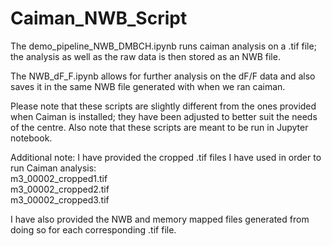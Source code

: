 # Caiman_NWB_Script

The demo_pipeline_NWB_DMBCH.ipynb runs caiman analysis on a .tif file; the analysis as well as the raw data is then stored as an NWB file.

The NWB_dF_F.ipynb allows for further analysis on the dF/F data and also saves it in the same NWB file generated with when we ran caiman.

Please note that these scripts are slightly different from the ones provided when Caiman is installed; they have been adjusted to better suit the needs of the centre.
Also note that these scripts are meant to be run in Jupyter notebook.

Additional note: I have provided the cropped .tif files I have used in order to run Caiman analysis: <br>
m3_00002_cropped1.tif <br>
m3_00002_cropped2.tif <br>
m3_00002_cropped3.tif <br>

I have also provided the NWB and memory mapped files generated from doing so for each corresponding .tif file.
